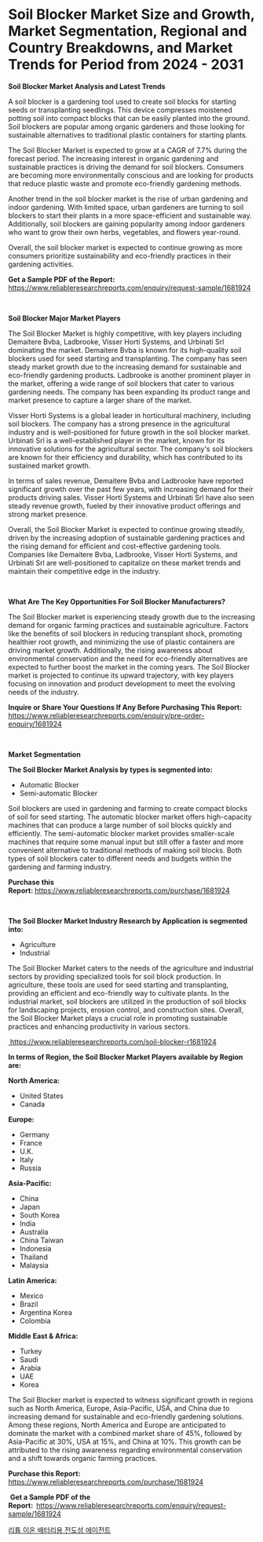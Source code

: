 <p><h1>Soil Blocker Market Size and Growth, Market Segmentation, Regional and Country Breakdowns, and Market Trends for Period from 2024 -  2031</h1></p><p><strong>Soil Blocker Market Analysis and Latest Trends</strong></p>
<p><p>A soil blocker is a gardening tool used to create soil blocks for starting seeds or transplanting seedlings. This device compresses moistened potting soil into compact blocks that can be easily planted into the ground. Soil blockers are popular among organic gardeners and those looking for sustainable alternatives to traditional plastic containers for starting plants.</p><p>The Soil Blocker Market is expected to grow at a CAGR of 7.7% during the forecast period. The increasing interest in organic gardening and sustainable practices is driving the demand for soil blockers. Consumers are becoming more environmentally conscious and are looking for products that reduce plastic waste and promote eco-friendly gardening methods.</p><p>Another trend in the soil blocker market is the rise of urban gardening and indoor gardening. With limited space, urban gardeners are turning to soil blockers to start their plants in a more space-efficient and sustainable way. Additionally, soil blockers are gaining popularity among indoor gardeners who want to grow their own herbs, vegetables, and flowers year-round.</p><p>Overall, the soil blocker market is expected to continue growing as more consumers prioritize sustainability and eco-friendly practices in their gardening activities.</p></p>
<p><strong>Get a Sample PDF of the Report:&nbsp;</strong> <a href="https://www.reliableresearchreports.com/enquiry/request-sample/1681924">https://www.reliableresearchreports.com/enquiry/request-sample/1681924</a></p>
<p>&nbsp;</p>
<p><strong>Soil Blocker Major Market Players</strong></p>
<p><p>The Soil Blocker Market is highly competitive, with key players including Demaitere Bvba, Ladbrooke, Visser Horti Systems, and Urbinati Srl dominating the market. Demaitere Bvba is known for its high-quality soil blockers used for seed starting and transplanting. The company has seen steady market growth due to the increasing demand for sustainable and eco-friendly gardening products. Ladbrooke is another prominent player in the market, offering a wide range of soil blockers that cater to various gardening needs. The company has been expanding its product range and market presence to capture a larger share of the market.</p><p>Visser Horti Systems is a global leader in horticultural machinery, including soil blockers. The company has a strong presence in the agricultural industry and is well-positioned for future growth in the soil blocker market. Urbinati Srl is a well-established player in the market, known for its innovative solutions for the agricultural sector. The company's soil blockers are known for their efficiency and durability, which has contributed to its sustained market growth.</p><p>In terms of sales revenue, Demaitere Bvba and Ladbrooke have reported significant growth over the past few years, with increasing demand for their products driving sales. Visser Horti Systems and Urbinati Srl have also seen steady revenue growth, fueled by their innovative product offerings and strong market presence.</p><p>Overall, the Soil Blocker Market is expected to continue growing steadily, driven by the increasing adoption of sustainable gardening practices and the rising demand for efficient and cost-effective gardening tools. Companies like Demaitere Bvba, Ladbrooke, Visser Horti Systems, and Urbinati Srl are well-positioned to capitalize on these market trends and maintain their competitive edge in the industry.</p></p>
<p>&nbsp;</p>
<p><strong>What Are The Key Opportunities For Soil Blocker Manufacturers?</strong></p>
<p><p>The Soil Blocker market is experiencing steady growth due to the increasing demand for organic farming practices and sustainable agriculture. Factors like the benefits of soil blockers in reducing transplant shock, promoting healthier root growth, and minimizing the use of plastic containers are driving market growth. Additionally, the rising awareness about environmental conservation and the need for eco-friendly alternatives are expected to further boost the market in the coming years. The Soil Blocker market is projected to continue its upward trajectory, with key players focusing on innovation and product development to meet the evolving needs of the industry.</p></p>
<p><strong>Inquire or Share Your Questions If Any Before Purchasing This Report:</strong> <a href="https://www.reliableresearchreports.com/enquiry/pre-order-enquiry/1681924">https://www.reliableresearchreports.com/enquiry/pre-order-enquiry/1681924</a></p>
<p>&nbsp;</p>
<p><strong>Market Segmentation</strong></p>
<p><strong>The Soil Blocker Market Analysis by types is segmented into:</strong></p>
<p><ul><li>Automatic Blocker</li><li>Semi-automatic Blocker</li></ul></p>
<p><p>Soil blockers are used in gardening and farming to create compact blocks of soil for seed starting. The automatic blocker market offers high-capacity machines that can produce a large number of soil blocks quickly and efficiently. The semi-automatic blocker market provides smaller-scale machines that require some manual input but still offer a faster and more convenient alternative to traditional methods of making soil blocks. Both types of soil blockers cater to different needs and budgets within the gardening and farming industry.</p></p>
<p><strong>Purchase this Report:&nbsp;</strong><a href="https://www.reliableresearchreports.com/purchase/1681924">https://www.reliableresearchreports.com/purchase/1681924</a></p>
<p>&nbsp;</p>
<p><strong>The Soil Blocker Market Industry Research by Application is segmented into:</strong></p>
<p><ul><li>Agriculture</li><li>Industrial</li></ul></p>
<p><p>The Soil Blocker Market caters to the needs of the agriculture and industrial sectors by providing specialized tools for soil block production. In agriculture, these tools are used for seed starting and transplanting, providing an efficient and eco-friendly way to cultivate plants. In the industrial market, soil blockers are utilized in the production of soil blocks for landscaping projects, erosion control, and construction sites. Overall, the Soil Blocker Market plays a crucial role in promoting sustainable practices and enhancing productivity in various sectors.</p></p>
<p><a href="https://www.reliableresearchreports.com/soil-blocker-r1681924">&nbsp;https://www.reliableresearchreports.com/soil-blocker-r1681924</a></p>
<p><strong>In terms of Region, the Soil Blocker Market Players available by Region are:</strong></p>
<p>
    <p> <strong> North America: </strong>
        <ul>
            <li>United States</li>
            <li>Canada</li>
        </ul>
        </p> 
    <p> <strong> Europe: </strong>
        <ul>
            <li>Germany</li>
            <li>France</li>
            <li>U.K.</li>
            <li>Italy</li>
            <li>Russia</li>
        </ul>
        </p> 
    <p> <strong> Asia-Pacific: </strong>
        <ul>
            <li>China</li>
            <li>Japan</li>
            <li>South Korea</li>
            <li>India</li>
            <li>Australia</li>
            <li>China Taiwan</li>
            <li>Indonesia</li>
            <li>Thailand</li>
            <li>Malaysia</li>
        </ul>
        </p> 
    <p> <strong> Latin America: </strong>
        <ul>
            <li>Mexico</li>
            <li>Brazil</li>
            <li>Argentina Korea</li>
            <li>Colombia</li>
        </ul>
        </p> 
    <p> <strong> Middle East & Africa: </strong>
        <ul>
            <li>Turkey</li>
            <li>Saudi</li>
            <li>Arabia</li>
            <li>UAE</li>
            <li>Korea</li>
        </ul>
    </p>
    </p>
<p><p>The Soil Blocker market is expected to witness significant growth in regions such as North America, Europe, Asia-Pacific, USA, and China due to increasing demand for sustainable and eco-friendly gardening solutions. Among these regions, North America and Europe are anticipated to dominate the market with a combined market share of 45%, followed by Asia-Pacific at 30%, USA at 15%, and China at 10%. This growth can be attributed to the rising awareness regarding environmental conservation and a shift towards organic farming practices.</p></p>
<p><strong>Purchase this Report: </strong><a href="https://www.reliableresearchreports.com/purchase/1681924">https://www.reliableresearchreports.com/purchase/1681924</a></p>
<p>&nbsp;<strong>Get a Sample PDF of the Report:&nbsp;&nbsp;</strong><a href="https://www.reliableresearchreports.com/enquiry/request-sample/1681924">https://www.reliableresearchreports.com/enquiry/request-sample/1681924</a></p>
<p><strong></strong></p>
<p><p><a href="https://github.com/vsr06p4p49/Market-Research-Report-List-2/blob/main/900849392165.md">리튬 이온 배터리용 전도성 에이전트</a></p></p>